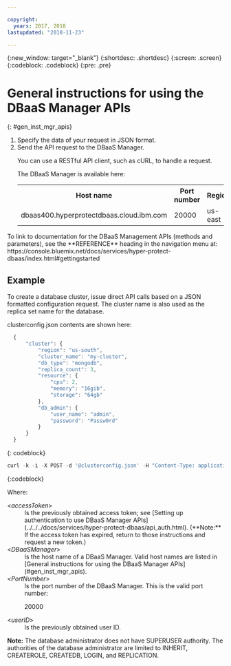 ```yaml
---

copyright:
  years: 2017, 2018
lastupdated: "2018-11-23"

---
```


{:new_window: target="_blank"}
{:shortdesc: .shortdesc}
{:screen: .screen}
{:codeblock: .codeblock}
{:pre: .pre}


# General instructions for using the DBaaS Manager APIs
{: #gen_inst_mgr_apis}
<ol>
<li>Specify the data of your request in JSON format.
</li>
<li>Send the API request to the DBaaS Manager.
<p>You can use a RESTful API client, such as cURL, to handle a request.
</p>
<p>The DBaaS Manager is available here:
<table>
  <tr>
    <th> Host name </th>
    <th> Port number </th>
    <th> Region </th>
    <th> City </th>
  </tr>
  <tr>
    <td> dbaas400.hyperprotectdbaas.cloud.ibm.com </td>
    <td> 20000 </td>
    <td> us-east </td>
    <td> Washington </td>
  </tr>
</table>
</p>	 
</li>
</ol>

<p>To link to documentation for the DBaaS Management APIs (methods and parameters), see the **REFERENCE** heading in the navigation menu at:  https://console.bluemix.net/docs/services/hyper-protect-dbaas/index.html#gettingstarted
</p>

## Example

To create a database cluster, issue direct API calls based on a JSON formatted
configuration request. The cluster name is also used as the replica set name for the
database.

clusterconfig.json contents are shown here:

```javascript
  {
      "cluster": {
          "region": "us-south",
          "cluster_name": "my-cluster",
          "db_type": "mongodb",
          "replica_count": 3,
          "resource": {
              "cpu": 2,
              "memory": "16gib",
              "storage": "64gb"
          },  
          "db_admin": {
              "user_name": "admin",
              "password": "Passw0rd"
          }   
      }   
  }
```
{: codeblock}

```javascript
curl -k -i -X POST -d '@clusterconfig.json' -H "Content-Type: application/json" -H "accept-license-agreement:yes" -H "x-auth-token: <accessToken>" https://<DBaaSManager>:<PortNumber>/api/v1/<userID>/clusters
```
{:codeblock}

Where:
<dl>
<dt> &lt;<em>accessToken</em>&gt; </dt>
<dd>Is the previously obtained access token; see [Setting up authentication to use DBaaS Manager APIs](../../../docs/services/hyper-protect-dbaas/api_auth.html). (**Note:** If the access token has expired, return to those instructions and request a new token.) </dd>
<dt> &lt;<em>DBaaSManager</em>&gt; </dt>
<dd>Is the host name of a DBaaS Manager. Valid host names are listed in [General instructions for using the DBaaS Manager APIs](#gen_inst_mgr_apis).
</dd>
<dt> &lt;<em>PortNumber</em>&gt; </dt>
<dd>Is the port number of the DBaaS Manager. This is the valid port number:
<p>20000</p>
</dd>
<dt> &lt;<em>userID</em>&gt; </dt>
<dd>Is the previously obtained user ID.</dd>
</dl>

**Note:** The database administrator does not have SUPERUSER authority. 
The authorities of the database administrator are limited to INHERIT, CREATEROLE, CREATEDB, LOGIN, and REPLICATION.
